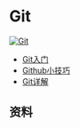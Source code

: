 # Git

[![Git](https://git-scm.com/images/logo@2x.png)](https://git-scm.com/)



 * [Git入门](https://github.com/mao888/golang-guide/blob/main/%E5%BC%80%E5%8F%91%E5%B7%A5%E5%85%B7/Git/Git%E5%85%A5%E9%97%A8.md)
 * [Github小技巧](https://github.com/mao888/golang-guide/blob/main/%E5%BC%80%E5%8F%91%E5%B7%A5%E5%85%B7/Git/Github%E5%B0%8F%E6%8A%80%E5%B7%A7.md)
 * [Git详解](https://github.com/mao888/golang-guide/blob/main/%E5%BC%80%E5%8F%91%E5%B7%A5%E5%85%B7/Git/Git%E8%AF%A6%E8%A7%A3.md)

## 资料